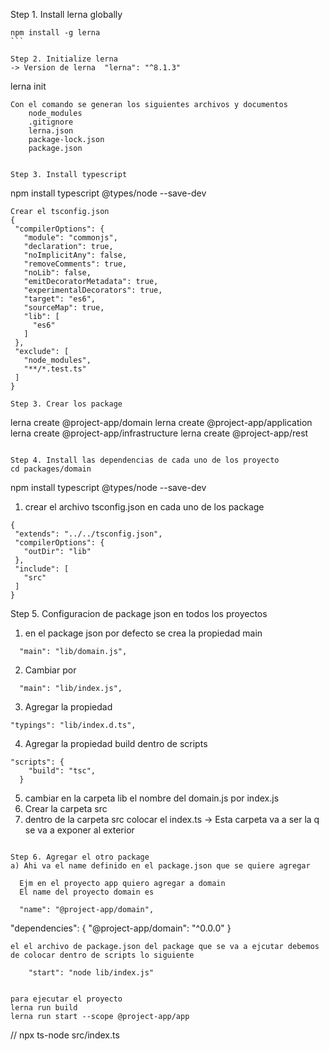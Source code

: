 Step 1. Install lerna globally

````
npm install -g lerna
```

Step 2. Initialize lerna
-> Version de lerna  "lerna": "^8.1.3"

````

lerna init

```
Con el comando se generan los siguientes archivos y documentos
    node_modules
    .gitignore
    lerna.json
    package-lock.json
    package.json


Step 3. Install typescript

```

npm install typescript @types/node --save-dev

```
Crear el tsconfig.json
{
 "compilerOptions": {
   "module": "commonjs",
   "declaration": true,
   "noImplicitAny": false,
   "removeComments": true,
   "noLib": false,
   "emitDecoratorMetadata": true,
   "experimentalDecorators": true,
   "target": "es6",
   "sourceMap": true,
   "lib": [
     "es6"
   ]
 },
 "exclude": [
   "node_modules",
   "**/*.test.ts"
 ]
}

Step 3. Crear los package

```

lerna create @project-app/domain
lerna create @project-app/application
lerna create @project-app/infrastructure
lerna create @project-app/rest

```

Step 4. Install las dependencias de cada uno de los proyecto
cd packages/domain
```

npm install typescript @types/node --save-dev

1. crear el archivo tsconfig.json en cada uno de los package

```
{
 "extends": "../../tsconfig.json",
 "compilerOptions": {
   "outDir": "lib"
 },
 "include": [
   "src"
 ]
}

```

Step 5. Configuracion de package json en todos los proyectos

1. en el package json por defecto se crea la propiedad main

```
  "main": "lib/domain.js",

```

2. Cambiar por

```
  "main": "lib/index.js",

```

3. Agregar la propiedad

```
"typings": "lib/index.d.ts",

```

4. Agregar la propiedad build dentro de scripts

```
"scripts": {
    "build": "tsc",
  }

```

5. cambiar en la carpeta lib el nombre del domain.js por index.js
6. Crear la carpeta src
7. dentro de la carpeta src colocar el index.ts
   -> Esta carpeta va a ser la q se va a exponer al exterior

```

Step 6. Agregar el otro package
a) Ahi va el name definido en el package.json que se quiere agregar

  Ejm en el proyecto app quiero agregar a domain
  El name del proyecto domain es

  "name": "@project-app/domain",

```

"dependencies": {
"@project-app/domain": "^0.0.0"
}

```
el el archivo de package.json del package que se va a ejcutar debemos de colocar dentro de scripts lo siguiente

    "start": "node lib/index.js"


para ejecutar el proyecto
lerna run build
lerna run start --scope @project-app/app
```

// npx ts-node src/index.ts
